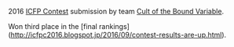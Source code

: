 2016 [ICFP Contest](http://icfpcontest.org) submission
by team [Cult of the Bound Variable](http://www.boundvariable.org/).

Won third place in the [final rankings]
(http://icfpc2016.blogspot.jp/2016/09/contest-results-are-up.html).